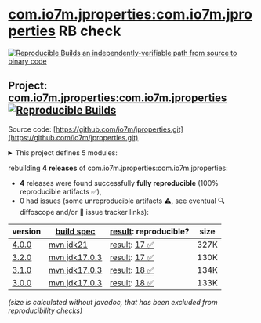 [com.io7m.jproperties:com.io7m.jproperties](https://central.sonatype.com/artifact/com.io7m.jproperties/com.io7m.jproperties/versions) RB check
=======

[![Reproducible Builds](https://reproducible-builds.org/images/logos/rb.svg) an independently-verifiable path from source to binary code](https://reproducible-builds.org/)

## Project: [com.io7m.jproperties:com.io7m.jproperties](https://central.sonatype.com/artifact/com.io7m.jproperties/com.io7m.jproperties/versions) [![Reproducible Builds](https://img.shields.io/endpoint?url=https://raw.githubusercontent.com/jvm-repo-rebuild/reproducible-central/master/content/com/io7m/jproperties/badge.json)](https://github.com/jvm-repo-rebuild/reproducible-central/blob/master/content/com/io7m/jproperties/README.md)

Source code: [https://github.com/io7m/jproperties.git](https://github.com/io7m/jproperties.git)

<details><summary>This project defines 5 modules:</summary>

* [com.io7m.jproperties:com.io7m.jproperties](https://central.sonatype.com/artifact/com.io7m.jproperties/com.io7m.jproperties/overview)
* [com.io7m.jproperties:com.io7m.jproperties.core](https://central.sonatype.com/artifact/com.io7m.jproperties/com.io7m.jproperties.core/overview)
* [com.io7m.jproperties:com.io7m.jproperties.documentation](https://central.sonatype.com/artifact/com.io7m.jproperties/com.io7m.jproperties.documentation/overview)
* [com.io7m.jproperties:com.io7m.jproperties.monad](https://central.sonatype.com/artifact/com.io7m.jproperties/com.io7m.jproperties.monad/overview)
* [com.io7m.jproperties:com.io7m.jproperties.tests](https://central.sonatype.com/artifact/com.io7m.jproperties/com.io7m.jproperties.tests/overview)
</details>

rebuilding **4 releases** of com.io7m.jproperties:com.io7m.jproperties:
- **4** releases were found successfully **fully reproducible** (100% reproducible artifacts :white_check_mark:),
- 0 had issues (some unreproducible artifacts :warning:, see eventual :mag: diffoscope and/or :memo: issue tracker links):

| version | [build spec](/BUILDSPEC.md) | [result](https://reproducible-builds.org/docs/jvm/): reproducible? | size |
| -- | --------- | ------ | -- |
| [4.0.0](https://central.sonatype.com/artifact/com.io7m.jproperties/com.io7m.jproperties/4.0.0/pom) | [mvn jdk21](com.io7m.jproperties-4.0.0.buildspec) | [result](com.io7m.jproperties-4.0.0.buildinfo): [17 :white_check_mark: ](com.io7m.jproperties-4.0.0.buildcompare) | 327K |
| [3.2.0](https://central.sonatype.com/artifact/com.io7m.jproperties/com.io7m.jproperties/3.2.0/pom) | [mvn jdk17.0.3](com.io7m.jproperties-3.2.0.buildspec) | [result](com.io7m.jproperties-3.2.0.buildinfo): [17 :white_check_mark: ](com.io7m.jproperties-3.2.0.buildcompare) | 130K |
| [3.1.0](https://central.sonatype.com/artifact/com.io7m.jproperties/com.io7m.jproperties/3.1.0/pom) | [mvn jdk17.0.3](com.io7m.jproperties-3.1.0.buildspec) | [result](com.io7m.jproperties-3.1.0.buildinfo): [18 :white_check_mark: ](com.io7m.jproperties-3.1.0.buildcompare) | 134K |
| [3.0.0](https://central.sonatype.com/artifact/com.io7m.jproperties/com.io7m.jproperties/3.0.0/pom) | [mvn jdk17.0.3](com.io7m.jproperties-3.0.0.buildspec) | [result](com.io7m.jproperties-3.0.0.buildinfo): [18 :white_check_mark: ](com.io7m.jproperties-3.0.0.buildcompare) | 133K |

<i>(size is calculated without javadoc, that has been excluded from reproducibility checks)</i>
